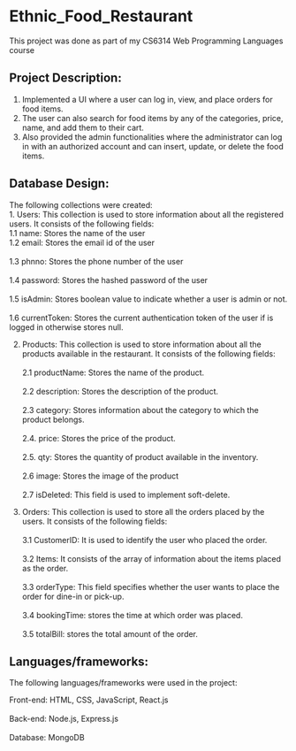 # Ethnic_Food_Restaurant
This project was done as part of my CS6314 Web Programming Languages course

## Project Description:
1. Implemented a UI where a user can log in, view, and place orders for food items.
2. The user can also search for food items by any of the categories, price, name, and add them to their cart.
3. Also provided the admin functionalities where the administrator can log in with an authorized account and can insert, update, or delete the food items.

## Database Design:
The following collections were created:<br />                                                                                  1. Users: This collection is used to store information about all the registered users. It consists of the following fields:<br />1.1 name: Stores the name of the user <br />1.2 email: Stores the email id of the user<br />  
  1.3 phnno: Stores the phone number of the user<br />  
  1.4 password: Stores the hashed password of the user<br />  
  1.5 isAdmin: Stores boolean value to indicate whether a user is admin or not.<br />  
  1.6 currentToken: Stores the current authentication token of the user if is logged in otherwise stores null.<br />  
  
2. Products: This collection is used to store information about all the products available in the restaurant. It consists of the following fields:<br />  
  2.1 productName: Stores the name of the product.<br />  
  2.2 description: Stores the description of the product.<br />  
  2.3 category: Stores information about the category to which the product belongs. <br />  
  2.4. price: Stores the price of the product.<br />  
  2.5. qty: Stores the quantity of product available in the inventory.<br />  
  2.6 image: Stores the image of the product<br />  
  2.7 isDeleted: This field is used to implement soft-delete.<br />  
  
3. Orders: This collection is used to store all the orders placed by the users. It consists of the following fields:<br />  
  3.1 CustomerID: It is used to identify the user who placed the order. <br />  
  3.2 Items: It consists of the array of information about the items placed as the order. <br />  
  3.3 orderType: This field specifies whether the user wants to place the order for dine-in or
  pick-up. <br />  
  3.4 bookingTime: stores the time at which order was placed. <br />  
  3.5 totalBill: stores the total amount of the order. <br />  
  
## Languages/frameworks:
The following languages/frameworks were used in the project: <br />  

Front-end: HTML, CSS, JavaScript, React.js  <br />  
Back-end: Node.js, Express.js <br />  
Database: MongoDB <br />  
